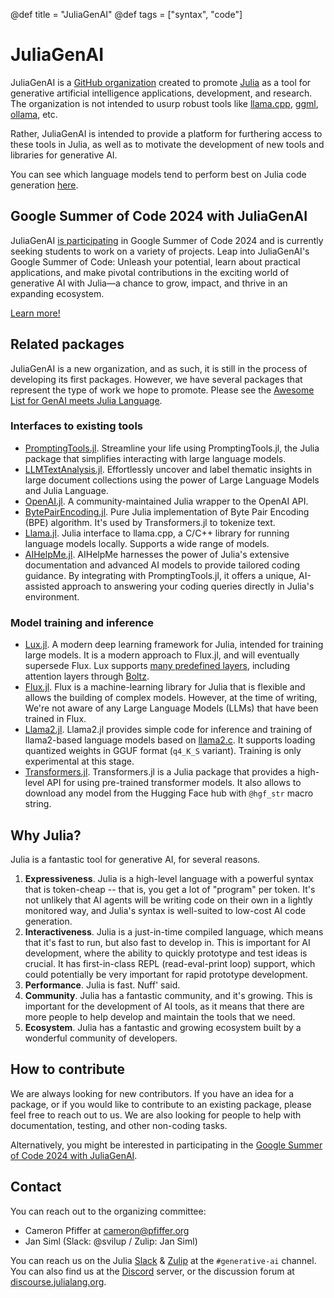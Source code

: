 @def title = "JuliaGenAI"
@def tags = ["syntax", "code"]

# JuliaGenAI

JuliaGenAI is a [GitHub organization](https://github.com/JuliaGenAI/juliagenai.org) created to promote [Julia](https://julialang.org/) as a tool for generative artificial intelligence applications, development, and research. The organization is not intended to usurp robust tools like [llama.cpp](https://github.com/ggerganov/llama.cpp), [ggml](https://github.com/ggerganov/ggml), [ollama](https://github.com/ollama/ollama), etc.

Rather, JuliaGenAI is intended to provide a platform for furthering access to these tools in Julia, as well as to motivate the development of new tools and libraries for generative AI.

You can see which language models tend to perform best on Julia code generation [here](https://siml.earth/Julia-LLM-Leaderboard/stable/).

## Google Summer of Code 2024 with JuliaGenAI

JuliaGenAI [is participating](https://julialang.org/jsoc/gsoc/juliagenai/) in Google Summer of Code 2024 and is currently seeking students to work on a variety of projects. Leap into JuliaGenAI's Google Summer of Code: Unleash your potential, learn about practical applications, and make pivotal contributions in the exciting world of generative AI with Julia—a chance to grow, impact, and thrive in an expanding ecosystem.

[Learn more!](https://julialang.org/jsoc/gsoc/juliagenai/)

## Related packages

JuliaGenAI is a new organization, and as such, it is still in the process of developing its first packages. However, we have several packages that represent the type of work we hope to promote. Please see the [Awesome List for GenAI meets Julia Language](https://github.com/svilupp/awesome-generative-ai-meets-julia-language).

### Interfaces to existing tools

- [PromptingTools.jl](https://github.com/svilupp/PromptingTools.jl). Streamline your life using PromptingTools.jl, the Julia package that simplifies interacting with large language models.
- [LLMTextAnalysis.jl](https://github.com/svilupp/LLMTextAnalysis.jl). Effortlessly uncover and label thematic insights in large document collections using the power of Large Language Models and Julia Language.
- [OpenAI.jl](https://github.com/JuliaML/OpenAI.jl). A community-maintained Julia wrapper to the OpenAI API.
- [BytePairEncoding.jl](https://github.com/chengchingwen/BytePairEncoding.jl). Pure Julia implementation of Byte Pair Encoding (BPE) algorithm. It's used by Transformers.jl to tokenize text.
- [Llama.jl](https://github.com/marcom/Llama.jl/). Julia interface to llama.cpp, a C/C++ library for running language models locally. Supports a wide range of models.
- [AIHelpMe.jl](https://github.com/svilupp/AIHelpMe.jl). AIHelpMe harnesses the power of Julia's extensive documentation and advanced AI models to provide tailored coding guidance. By integrating with PromptingTools.jl, it offers a unique, AI-assisted approach to answering your coding queries directly in Julia's environment.

### Model training and inference

- [Lux.jl](https://github.com/LuxDL/Lux.jl). A modern deep learning framework for Julia, intended for training large models. It is a modern approach to Flux.jl, and will eventually supersede Flux. Lux supports [many predefined layers](https://lux.csail.mit.edu/dev/api/Lux/layers), including attention layers through [Boltz](https://lux.csail.mit.edu/dev/api/Domain_Specific_Modeling/Boltz).
- [Flux.jl](https://github.com/FluxML/Flux.jl). Flux is a machine-learning library for Julia that is flexible and allows the building of complex models. However, at the time of writing, We're not aware of any Large Language Models (LLMs) that have been trained in Flux.
- [Llama2.jl](https://github.com/cafaxo/Llama2.jl). Llama2.jl provides simple code for inference and training of llama2-based language models based on [llama2.c](https://github.com/karpathy/llama2.c). It supports loading quantized weights in GGUF format (`q4_K_S` variant). Training is only experimental at this stage.
- [Transformers.jl](https://github.com/chengchingwen/Transformers.jl). Transformers.jl is a Julia package that provides a high-level API for using pre-trained transformer models. It also allows to download any model from the Hugging Face hub with `@hgf_str` macro string.

## Why Julia?

Julia is a fantastic tool for generative AI, for several reasons.

1. **Expressiveness**. Julia is a high-level language with a powerful syntax that is token-cheap -- that is, you get a lot of "program" per token. It's not unlikely that AI agents will be writing code on their own in a lightly monitored way, and Julia's syntax is well-suited to low-cost AI code generation.
2. **Interactiveness**. Julia is a just-in-time compiled language, which means that it's fast to run, but also fast to develop in. This is important for AI development, where the ability to quickly prototype and test ideas is crucial. It has first-in-class REPL (read-eval-print loop) support, which could potentially be very important for rapid prototype development.
3. **Performance**. Julia is fast. Nuff' said.
4. **Community**. Julia has a fantastic community, and it's growing. This is important for the development of AI tools, as it means that there are more people to help develop and maintain the tools that we need.
5. **Ecosystem**. Julia has a fantastic and growing ecosystem built by a wonderful community of developers.

## How to contribute

We are always looking for new contributors. If you have an idea for a package, or if you would like to contribute to an existing package, please feel free to reach out to us. We are also looking for people to help with documentation, testing, and other non-coding tasks.

Alternatively, you might be interested in participating in the [Google Summer of Code 2024 with JuliaGenAI](https://julialang.org/jsoc/gsoc/juliagenai/).

## Contact

You can reach out to the organizing committee:

- Cameron Pfiffer at [cameron@pfiffer.org](mailto:cameron@pfiffer.org)
- Jan Siml (Slack: @svilup / Zulip: Jan Siml)

You can reach us on the Julia [Slack](https://julialang.org/slack/) & [Zulip](https://julialang.zulipchat.com/) at the `#generative-ai` channel. You can also find us at the [Discord](https://discord.gg/mm2kYjB) server, or the discussion forum at [discourse.julialang.org](https://discourse.julialang.org/).
